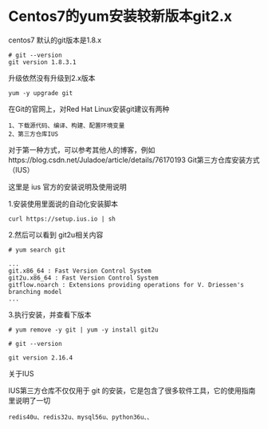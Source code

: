 # Centos7的yum安装较新版本git2.x

centos7 默认的git版本是1.8.x

    # git --version
    git version 1.8.3.1

升级依然没有升级到2.x版本

    yum -y upgrade git

在Git的官网上，对Red Hat Linux安装git建议有两种

    1、下载源代码、编译、构建、配置环境变量
    2、第三方仓库IUS

对于第一种方式，可以参考其他人的博客，例如https://blog.csdn.net/Juladoe/article/details/76170193
Git第三方仓库安装方式（IUS）

这里是 ius 官方的安装说明及使用说明

1.安装使用里面说的自动化安装脚本

    curl https://setup.ius.io | sh

2.然后可以看到 git2u相关内容

    # yum search git 
    
    ...
    git.x86_64 : Fast Version Control System
    git2u.x86_64 : Fast Version Control System
    gitflow.noarch : Extensions providing operations for V. Driessen's branching model
    ...

3.执行安装，并查看下版本

    # yum remove -y git | yum -y install git2u
    
    # git --version
    
    git version 2.16.4

关于IUS

IUS第三方仓库不仅仅用于 git 的安装，它是包含了很多软件工具，它的使用指南里说明了一切

    redis40u、redis32u、mysql56u、python36u、、 